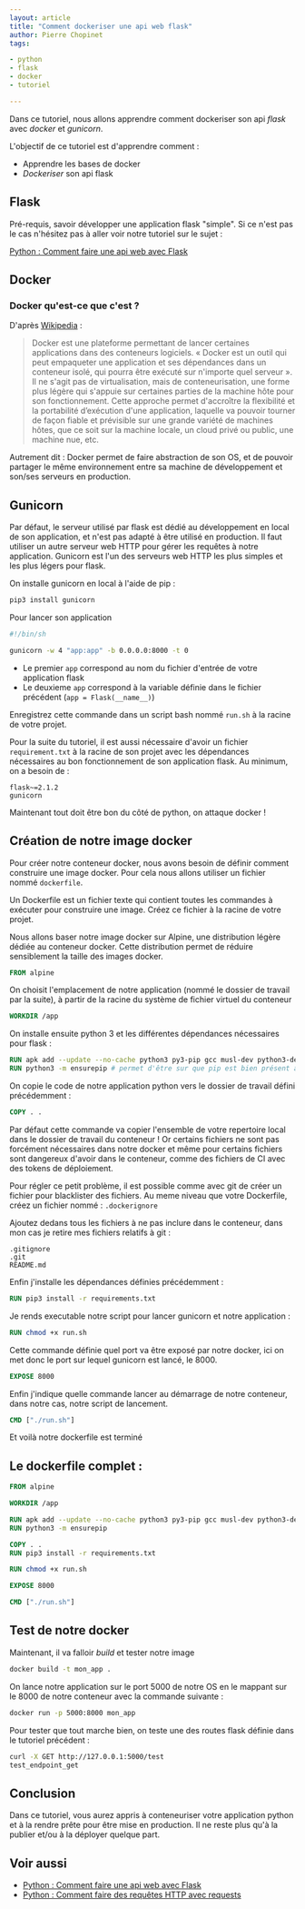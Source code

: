 ```yaml
---
layout: article
title: "Comment dockeriser une api web flask"
author: Pierre Chopinet
tags:

- python
- flask
- docker
- tutoriel

---
```


Dans ce tutoriel, nous allons apprendre comment dockeriser son api _flask_
avec _docker_ et _gunicorn_.
<!--more-->

L'objectif de ce tutoriel est d'apprendre comment :

- Apprendre les bases de docker
- _Dockeriser_ son api flask

## Flask

Pré-requis, savoir développer une application flask "simple". Si ce n'est pas le
cas n'hésitez pas à aller voir notre tutoriel sur le sujet :

[Python : Comment faire une api web avec Flask](https://blog.jaaj.dev/2021/04/20/Comment-faire-une-api-web-en-python.html)

## Docker

### Docker qu'est-ce que c'est ?

D'après [Wikipedia](https://fr.wikipedia.org/wiki/Docker_(logiciel)) :
> Docker est une plateforme permettant de lancer certaines applications dans des
> conteneurs logiciels. « Docker est un outil qui peut empaqueter une
> application
> et ses dépendances dans un conteneur isolé, qui pourra être exécuté sur
> n'importe quel serveur ». Il ne s'agit pas de virtualisation, mais de
> conteneurisation, une forme plus légère qui s'appuie sur certaines parties de
> la
> machine hôte pour son fonctionnement. Cette approche permet d'accroître la
> flexibilité et la portabilité d’exécution d'une application, laquelle va
> pouvoir
> tourner de façon fiable et prévisible sur une grande variété de machines
> hôtes,
> que ce soit sur la machine locale, un cloud privé ou public, une machine nue,
> etc.

Autrement dit : Docker permet de faire abstraction de son OS, et de pouvoir
partager le même environnement entre sa machine de développement et son/ses
serveurs en production.

## Gunicorn

Par défaut, le serveur utilisé par flask est dédié au développement en local de
son application, et n'est pas adapté à être utilisé en production. Il faut
utiliser un autre serveur web HTTP pour gérer les requêtes à notre application.
Gunicorn est l'un des serveurs web HTTP les plus simples et les plus légers pour
flask.

On installe gunicorn en local à l'aide de pip :
```bash
pip3 install gunicorn
```

Pour lancer son application
```bash
#!/bin/sh

gunicorn -w 4 "app:app" -b 0.0.0.0:8000 -t 0
```

- Le premier `app` correspond au nom du fichier d'entrée de votre application
  flask
- Le deuxieme `app` correspond à la variable définie dans le fichier
  précédent (`app = Flask(__name__)`)

Enregistrez cette commande dans un script bash nommé `run.sh` à la racine de
votre projet.

Pour la suite du tutoriel, il est aussi nécessaire d'avoir un fichier `requirement.txt` à la racine de son projet avec les dépendances nécessaires au bon fonctionnement de son application flask. Au minimum, on a besoin de :
```
flask~=2.1.2
gunicorn
```
Maintenant tout doit être bon du côté de python, on attaque docker !

## Création de notre image docker

Pour créer notre conteneur docker, nous avons besoin de définir comment
construire une image docker. Pour cela nous allons utiliser un fichier
nommé `dockerfile`.

Un Dockerfile est un fichier texte qui contient toutes les commandes à exécuter
pour construire une image.
Créez ce fichier à la racine de votre projet.

Nous allons baser notre image docker sur Alpine, une distribution légère dédiée
au
conteneur docker. Cette distribution permet de réduire sensiblement la taille
des images docker.

```dockerfile
FROM alpine
```

On choisit l'emplacement de notre application (nommé le dossier de travail par
la suite), à partir de la racine du système de fichier virtuel du conteneur

```dockerfile
WORKDIR /app
```

On installe ensuite python 3 et les différentes dépendances nécessaires pour
flask :

```dockerfile
RUN apk add --update --no-cache python3 py3-pip gcc musl-dev python3-dev libffi-dev openssl-dev
RUN python3 -m ensurepip # permet d'être sur que pip est bien présent avec python
```

On copie le code de notre application python vers le dossier de travail défini
précédemment :

```dockerfile
COPY . .
```

Par défaut cette commande va copier l'ensemble de votre repertoire local dans le
dossier de travail du conteneur ! Or certains fichiers ne sont pas forcément
nécessaires dans notre docker et même pour certains fichiers sont dangereux
d'avoir dans le conteneur, comme des fichiers de CI avec des tokens de
déploiement.

Pour régler ce petit problème, il est possible comme avec git de créer un
fichier pour blacklister des fichiers. Au meme niveau que votre Dockerfile,
créez un fichier nommé : `.dockerignore`

Ajoutez dedans tous les fichiers à ne pas inclure dans le conteneur, dans mon
cas je retire mes fichiers relatifs à git :

```dockerignore
.gitignore
.git
README.md
```

Enfin j'installe les dépendances définies précédemment :

```dockerfile
RUN pip3 install -r requirements.txt
```

Je rends executable notre script pour lancer gunicorn et notre application :

```dockerfile
RUN chmod +x run.sh
```

Cette commande définie quel port va être exposé par notre docker, ici on met
donc le port sur lequel gunicorn est lancé, le 8000.

```dockerfile
EXPOSE 8000
```

Enfin j'indique quelle commande lancer au démarrage de notre conteneur, dans
notre cas, notre script de lancement.

```dockerfile
CMD ["./run.sh"]
```

Et voilà notre dockerfile est terminé

## Le dockerfile complet :

```dockerfile
FROM alpine

WORKDIR /app

RUN apk add --update --no-cache python3 py3-pip gcc musl-dev python3-dev libffi-dev openssl-dev
RUN python3 -m ensurepip

COPY . .
RUN pip3 install -r requirements.txt

RUN chmod +x run.sh

EXPOSE 8000

CMD ["./run.sh"]
```

## Test de notre docker

Maintenant, il va falloir _build_ et tester notre image

```bash
docker build -t mon_app .
```

On lance notre application sur le port 5000 de notre OS en le mappant sur le
8000 de notre conteneur avec la commande suivante :

```bash
docker run -p 5000:8000 mon_app
```

Pour tester que tout marche bien, on teste une des routes flask définie dans le
tutoriel précédent :

```bash
curl -X GET http://127.0.0.1:5000/test
test_endpoint_get
```

## Conclusion

Dans ce tutoriel, vous aurez appris à conteneuriser votre application python et
à
la rendre prête pour être mise en production. Il ne reste plus qu'à la publier
et/ou à la déployer quelque part.

## Voir aussi

- [Python : Comment faire une api web avec Flask](https://blog.jaaj.dev/2021/04/20/Comment-faire-une-api-web-en-python.html)
- [Python : Comment faire des requêtes HTTP avec requests](https://blog.jaaj.dev/2020/05/22/Comment-faire-des-requetes-http-en-python-avec-requests.html)
